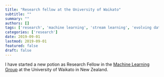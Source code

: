 ```yaml
---
title: "Research fellow at the University of Waikato"
subtitle: ""
summary: ""
authors: []
tags: ['research', 'machine learning', 'stream learning', 'evolving data streams']
categories: ['research']
date: 2019-09-01
lastmod: 2019-09-01
featured: false
draft: false
---
```


I have started a new potion as Research Fellow in the [Machine Learning Group](https://www.cs.waikato.ac.nz/~ml/index.html) at the University of Waikato in New Zealand.